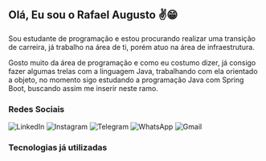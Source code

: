 ## Olá, Eu sou o Rafael Augusto :v:😁

Sou estudante de programação e estou procurando realizar uma transição de carreira, já trabalho na área de ti, porém atuo na área de infraestrutura.

Gosto muito da área de programação e como eu costumo dizer, já consigo fazer algumas trelas com a linguagem Java, trabalhando com ela orientado a objeto, no momento sigo estudando a programação Java com Spring Boot, buscando assim me inserir neste ramo.

### Redes Sociais

  ![LinkedIn](https://img.shields.io/badge/linkedin-%230077B5.svg?style=for-the-badge&logo=linkedin&logoColor=white)
  ![Instagram](https://img.shields.io/badge/Instagram-%23E4405F.svg?style=for-the-badge&logo=Instagram&logoColor=white)
  ![Telegram](https://img.shields.io/badge/Telegram-2CA5E0?style=for-the-badge&logo=telegram&logoColor=white)
  ![WhatsApp](https://img.shields.io/badge/WhatsApp-25D366?style=for-the-badge&logo=whatsapp&logoColor=white)
  ![Gmail](https://img.shields.io/badge/Gmail-D14836?style=for-the-badge&logo=gmail&logoColor=white)


### Tecnologias já utilizadas

